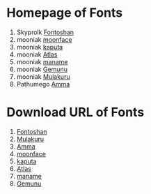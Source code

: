 # Homepage of Fonts

1. Skyprolk [Fontoshan](https://github.com/skyprolk/Fontoshan-Sinhala-Handwrite)
2. mooniak [moonface](https://github.com/mooniak/moonface-font)
3. mooniak [kaputa](https://github.com/mooniak/kaputa-font)
4. mooniak [Atlas](https://github.com/mooniak/atlas-handwriting-font)
5. mooniak [maname](https://github.com/mooniak/maname-font)
6. mooniak [Gemunu](https://github.com/mooniak/gemunu-libre-font)
7.  mooniak [Mulakuru](https://github.com/mooniak/mulakuru-font)
8.  Pathumego [Amma](https://github.com/pathumego/other-letter)



# Download URL of Fonts

1.  [Fontoshan](https://github.com/skyprolk/Fontoshan-Sinhala-Handwrite/archive/1.0/Fontoshan-Sinhala-Handwrite-1.0.tar.gz)
2. [Mulakuru](https://github.com/mooniak/mulakuru-font/archive/0689c82/mulakuru-font-0689c82.tar.gz)
3. [Amma](https://github.com/pathumego/other-letter/archive/4459232/other-letter-4459232.tar.gz)
4. [moonface](https://github.com/mooniak/moonface-font/archive/49e787d/moonface-font-49e787d.tar.gz)
5.  [kaputa](https://github.com/mooniak/kaputa-font/archive/82871ba/kaputa-font-82871ba.tar.gz)
6.  [Atlas](https://github.com/mooniak/atlas-handwriting-font/archive/796a35d/atlas-handwriting-font-796a35d.tar.gz)
7.  [maname](https://github.com/mooniak/maname-font/archive/39c036f/maname-font-39c036f.tar.gz)
8.  [Gemunu](https://github.com/mooniak/gemunu-libre-font/archive/90f5ecf/gemunu-libre-font-90f5ecf.tar.gz)
